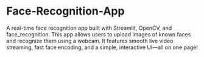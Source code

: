 # Face-Recognition-App
A real-time face recognition app built with Streamlit, OpenCV, and face_recognition. This app allows users to upload images of known faces and recognize them using a webcam. It features smooth live video streaming, fast face encoding, and a simple, interactive UI—all on one page!
